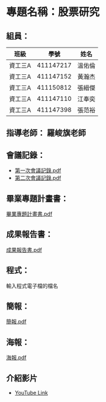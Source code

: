 # 專題名稱：股票研究
## 組員：
| 班級    | 學號      | 姓名   |
| ------- | --------- | ------ |
| 資工三A | 411147217 | 溫佑倫 |
| 資工三A | 411147152 | 黃瀚杰 |
| 資工三A | 411150812 | 張縉傑 |
| 資工三A | 411147110 | 江奉奕 |
| 資工三A | 411147398 | 張范裕 |

## 指導老師： 羅峻旗老師
## 會議記錄：
- [第一次會議記錄.pdf](https://github.com/KushOmierTrei/2025/blob/main/%E8%82%A1%E7%A5%A8%E7%A0%94%E7%A9%B6/%E7%AC%AC%E4%B8%80%E6%AC%A1%E6%9C%83%E8%AD%B0%E8%A8%98%E9%8C%84.pdf)
- [第二次會議記錄.pdf](https://github.com/KushOmierTrei/2025/blob/main/%E8%82%A1%E7%A5%A8%E7%A0%94%E7%A9%B6/%E7%AC%AC%E4%BA%8C%E6%AC%A1%E6%9C%83%E8%AD%B0%E8%A8%98%E9%8C%84.pdf)

## 畢業專題計畫書：
[畢業專題計畫書.pdf](https://github.com/KushOmierTrei/2025/blob/main/%E8%82%A1%E7%A5%A8%E7%A0%94%E7%A9%B6/%E5%B0%88%E9%A1%8C%E8%A8%88%E5%8A%83%E6%9B%B8.pdf)

## 成果報告書：
[成果報告書.pdf]()

## 程式：
輸入程式電子檔的檔名
## 簡報：
[簡報.pdf]()

## 海報：
[海報.pdf]()

## 介紹影片
* [YouTube Link](https://youtu.be)
